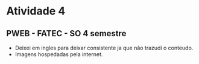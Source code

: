 # Atividade 4
## PWEB - FATEC - SO 4 semestre

- Deixei em ingles para deixar consistente ja que não trazudi o conteudo.
- Imagens hospedadas pela internet.